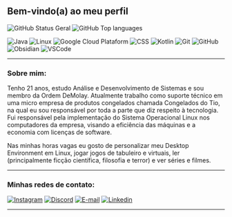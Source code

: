 ## Bem-vindo(a) ao meu perfil

![GitHub Status Geral](https://github-readme-stats.vercel.app/api?username=grittiDM&show_icons=true&rank_icon=github&theme=gruvbox)
![GitHub Top languages](https://github-readme-stats.vercel.app/api/top-langs/?username=grittiDM&layout=donut&theme=gruvbox)

![Java](https://skillicons.dev/icons?i=java)
![Linux](https://skillicons.dev/icons?i=linux)
![Google Cloud Plataform](https://skillicons.dev/icons?i=gcp)
![CSS](https://skillicons.dev/icons?i=css)
![Kotlin](https://skillicons.dev/icons?i=kotlin)
![Git](https://skillicons.dev/icons?i=git)
![GitHub](https://skillicons.dev/icons?i=github)
![Obsidian](https://skillicons.dev/icons?i=obsidian)
![VSCode](https://skillicons.dev/icons?i=vscode)

___

### Sobre mim:

Tenho 21 anos, estudo Análise e Desenvolvimento de Sistemas e sou membro da Ordem DeMolay. Atualmente trabalho como suporte técnico em uma micro empresa de produtos congelados chamada Congelados do Tio, na qual eu sou responsável por toda a    parte que diz respeito à tecnologia. Fui responsável pela implementação do Sistema Operacional Linux nos computadores da empresa, visando a eficiência das máquinas e a economia com licenças de software. 

Nas minhas horas vagas eu gosto de personalizar meu Desktop Environment em Linux, jogar jogos de tabuleiro e virtuais, ler (principalmente ficção científica, filosofia e terror) e ver séries e filmes.

___

### Minhas redes de contato:

[![Instagram](https://skillicons.dev/icons?i=instagram)](https://instagram.com/_m.gritti/)
[![Discord](https://skillicons.dev/icons?i=discord)](https://discord.gg/6GkPBx4v)
[![E-mail](https://skillicons.dev/icons?i=gmail)](mailto:dev.murilogritti@gmail.com)
[![Linkedin](https://skillicons.dev/icons?i=linkedin)](https://www.linkedin.com/in/murilo-gritti)

___
